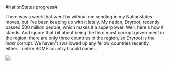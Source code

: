 #NationStates progress#

There was a week that went by without me sending in my Nationstates moves, but I've been keeping up with it lately. My nation, Dryroot, recently passed 500 million people, which makes it a superpower. Well, here's how it stands. And ignore that bit about being the third most corrupt government in the region; there are only three countries in the region, so Dryroot is the *least* corrupt. We haven't swallowed up any fellow countries recently either... unlike SOME country I could name...

![](http://westkarana.com/images/dryroot.png)
